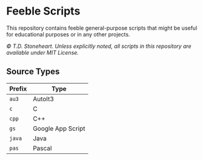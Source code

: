 # Feeble Scripts
This repository contains feeble general-purpose scripts that might be useful for educational purposes or in any other projects.

_© T.D. Stoneheart. Unless explicitly noted, all scripts in this repository are available under MIT License._

## Source Types
| Prefix | Type |
|------|----------|
|`au3`|AutoIt3|
|`c`|C|
|`cpp`|C++|
|`gs`|Google App Script|
|`java`|Java|
|`pas`|Pascal|
